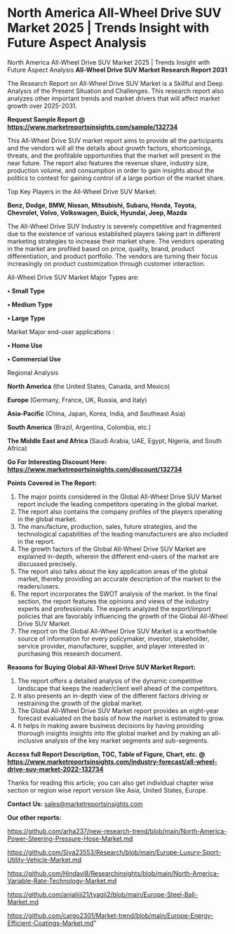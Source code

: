 # North America All-Wheel Drive SUV Market 2025 | Trends Insight with Future Aspect Analysis
North America All-Wheel Drive SUV Market 2025 | Trends Insight with Future Aspect Analysis
<strong>All-Wheel Drive SUV Market Research Report 2031</strong>

The Research Report on All-Wheel Drive SUV Market is a Skillful and Deep Analysis of the Present Situation and Challenges. This research report also analyzes other important trends and market drivers that will affect market growth over 2025-2031.

<strong>Request Sample Report @ <a href=https://www.marketreportsinsights.com/sample/132734>https://www.marketreportsinsights.com/sample/132734</a></strong>

This All-Wheel Drive SUV market report aims to provide all the participants and the vendors will all the details about growth factors, shortcomings, threats, and the profitable opportunities that the market will present in the near future. The report also features the revenue share, industry size, production volume, and consumption in order to gain insights about the politics to contest for gaining control of a large portion of the market share.

Top Key Players in the All-Wheel Drive SUV Market:

<strong>Benz, Dodge, BMW, Nissan, Mitsubishi, Subaru, Honda, Toyota, Chevrolet, Volvo, Volkswagen, Buick, Hyundai, Jeep, Mazda</strong>

The All-Wheel Drive SUV Industry is severely competitive and fragmented due to the existence of various established players taking part in different marketing strategies to increase their market share. The vendors operating in the market are profiled based on price, quality, brand, product differentiation, and product portfolio. The vendors are turning their focus increasingly on product customization through customer interaction.

All-Wheel Drive SUV Market Major Types are:

<strong>• Small Type

• Medium Type

• Large Type</strong>

Market Major end-user applications :

<strong>• Home Use

• Commercial Use</strong>

Regional Analysis

</u><strong><b>North America</b></strong> (the United States, Canada, and Mexico)

<strong><b>Europe </b></strong>(Germany, France, UK, Russia, and Italy)

<strong><b>Asia-Pacific</b></strong> (China, Japan, Korea, India, and Southeast Asia)

<strong><b>South America</b></strong> (Brazil, Argentina, Colombia, etc.)

<strong><b>The Middle East and Africa</b></strong> (Saudi Arabia, UAE, Egypt, Nigeria, and South Africa)

<strong>Go For Interesting Discount Here: <a href=https://www.marketreportsinsights.com/discount/132734>https://www.marketreportsinsights.com/discount/132734</a></strong>

<strong>Points Covered in The Report:</strong>
<ol>
  <li>The major points considered in the Global All-Wheel Drive SUV Market report include the leading competitors operating in the global market.</li>
  <li>The report also contains the company profiles of the players operating in the global market.</li>
  <li>The manufacture, production, sales, future strategies, and the technological capabilities of the leading manufacturers are also included in the report.</li>
  <li>The growth factors of the Global All-Wheel Drive SUV Market are explained in-depth, wherein the different end-users of the market are discussed precisely.</li>
  <li>The report also talks about the key application areas of the global market, thereby providing an accurate description of the market to the readers/users.</li>
  <li>The report incorporates the SWOT analysis of the market. In the final section, the report features the opinions and views of the industry experts and professionals. The experts analyzed the export/import policies that are favorably influencing the growth of the Global All-Wheel Drive SUV Market.</li>
  <li>The report on the Global All-Wheel Drive SUV Market is a worthwhile source of information for every policymaker, investor, stakeholder, service provider, manufacturer, supplier, and player interested in purchasing this research document.</li>
</ol>
<strong>Reasons for Buying Global All-Wheel Drive SUV Market Report:</strong>

<ol>
  <li>The report offers a detailed analysis of the dynamic competitive landscape that keeps the reader/client well ahead of the competitors.</li>
  <li>It also presents an in-depth view of the different factors driving or restraining the growth of the global market.</li>
  <li>The Global All-Wheel Drive SUV Market report provides an eight-year forecast evaluated on the basis of how the market is estimated to grow.</li>
  <li>It helps in making aware business decisions by having providing thorough insights insights into the global market and by making an all-inclusive analysis of the key market segments and sub-segments.</li>
</ol>
<strong>Access full Report Description, TOC, Table of Figure, Chart, etc. @ <a href=https://www.marketreportsinsights.com/industry-forecast/all-wheel-drive-suv-market-2022-132734>https://www.marketreportsinsights.com/industry-forecast/all-wheel-drive-suv-market-2022-132734</a></strong>


Thanks for reading this article; you can also get individual chapter wise section or region wise report version like Asia, United States, Europe.

<strong>Contact Us:</strong>
sales@marketreportsinsights.com

<strong>Our other reports:</strong>

<a href=https://github.com/arha237/new-research-trend/blob/main/North-America-Power-Steering-Pressure-Hose-Market.md>https://github.com/arha237/new-research-trend/blob/main/North-America-Power-Steering-Pressure-Hose-Market.md</a>

<a href=https://github.com/Siya23553/Research/blob/main/Europe-Luxury-Sport-Utility-Vehicle-Market.md>https://github.com/Siya23553/Research/blob/main/Europe-Luxury-Sport-Utility-Vehicle-Market.md</a>

<a href=https://github.com/Hindavi8/Researchinsights/blob/main/North-America-Variable-Rate-Technology-Market.md>https://github.com/Hindavi8/Researchinsights/blob/main/North-America-Variable-Rate-Technology-Market.md</a>

<a href=https://github.com/anjaliiii21/tyagii2/blob/main/Europe-Steel-Ball-Market.md>https://github.com/anjaliiii21/tyagii2/blob/main/Europe-Steel-Ball-Market.md</a>

<a href=https://github.com/cargo2301/Market-trend/blob/main/Europe-Energy-Efficient-Coatings-Market.md>https://github.com/cargo2301/Market-trend/blob/main/Europe-Energy-Efficient-Coatings-Market.md</a>"
